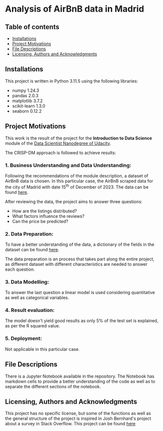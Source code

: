 # Analysis of AirBnB data in Madrid

## Table of contents
- [Installations](#installations)
- [Project Motivations](#project-motivations)
- [File Descriptions](#file-descriptions)
- [Licensing, Authors and Acknowledgments](#licensing-authors-and-acknowledgments)

## Installations
This project is written in Python 3.11.5 using the following  libraries:
* numpy 1.24.3
* pandas 2.0.3
* matplotlib 3.7.2
* scikit-learn 1.3.0
* seaborn 0.12.2

## Project Motivations
This work is the result of the project for the **Introduction to Data Science** module of the [Data Scientist Nanodegree of Udacity](https://www.udacity.com/course/data-scientist-nanodegree--nd025?promo=year_end&coupon=SAVE40&utm_source=gsem_brand&utm_source=gsem_brand&utm_medium=ads_r&utm_medium=ads_r&utm_campaign=19167921312_c_individuals&utm_campaign=19167921312_c_individuals&utm_term=143524475679&utm_term=143524475679&utm_keyword=udacity%20data%20science_e&utm_keyword=udacity%20data%20science_e&gad_source=1&gclid=EAIaIQobChMImKz0y_e0gwMVfj4GAB1FgAEHEAAYASAAEgI-h_D_BwE).

The CRISP-DM approach is followed to achieve results:
### 1. Business Understanding and Data Understanding:
Following the recommendations of the module description, a dataset of AirBnB data is chosen. In this particular case, the AirBnB scraped data for the city of Madrid with date 15<sup>th</sup> of December of 2023. The data can be found [here](http://insideairbnb.com/get-the-data/).

After reviewing the data, the project aims to answer three questions:
- How are the listings distributed?
- What factors influence the reviews?
- Can the price be predicted?

### 2. Data Preparation:
To have a better understanding of the data, a dictionary of the fields in the dataset can be found [here](https://docs.google.com/spreadsheets/d/1iWCNJcSutYqpULSQHlNyGInUvHg2BoUGoNRIGa6Szc4/edit#gid=1322284596).

The data preparation is an process that takes part along the entire project, as different dataset with different characteristics are needed to answer each question.

### 3. Data Modelling:
To answer the last question a linear model is used considering quantitative as well as categorical variables.

### 4. Result evaluation:
The model doesn't yield good results as only 5% of the test set is explained, as per the R squared value.

### 5. Deployment:
Not applicable in this particular case.

## File Descriptions
There is a Jupyter Notebook available in the repository. The Notebook has markdown cells to provide a better understanding of the code as well as to separate the different sections of the notebook.

## Licensing, Authors and Acknowledgments
This project has no specific license, but some of the functions as well as the general structure of the project is inspired in Josh Bernhard's project about a survey in Stack Overflow. This project can be found [here](https://github.com/jjrunner/stackoverflow/tree/master)